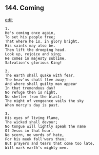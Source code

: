 
## 144.  Coming
[edit](https://docs.google.com/document/d/1JnZeIbvfe9f0NzAxi6KWr06XosVnHOIn/edit?mode=html)



    1.
    He's coming once again,
    To set his people free;
    That where he is, in glory bright,
    His saints may also be.
    Then lift the drooping head.
    Look up, rejoice and sing;
    He comes in majesty sublime,
    Salvation's glorious King!

    2.
    The earth shall quake with fear,
    The heav'ns shall flee away;
    And where shall guilty man appear
    In that tremendous day?
    No refuge then is night,
    No shelter from the blast;
    The night of vengeance vails the sky
    When mercy's day is past.

    3.
    His eyes of living flame,
    The wicked shall devour;
    No tongue will lightly speak the name
    Of Jesus in that hour.
    No scorn, no words of hate,
    For his meek foll'wers then;
    But prayers and tears that come too late,
    Will mark earth's mighty men.

